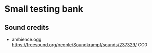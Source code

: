 # Small testing bank

## Sound credits
- ambience.ogg https://freesound.org/people/Soundkrampf/sounds/237329/ CC0
